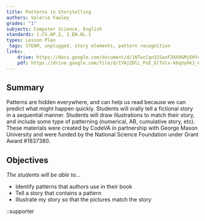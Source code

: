 ```yaml
---
title: Patterns in Storytelling
authors: Valerie Fawley
grades: "1"
subjects: Computer Science, English
standards: 1.CS.AP.2, 1.EN.OL.1
types: Lesson Plan
_tags: STEAM, unplugged, story elements, pattern recognition
links:
    drive: https://docs.google.com/document/d/1NTwcCqn31SaxF3XX9GMjEHfeDp1aSyCsO3HMaYbPE3E/edit?usp=drive_link
    pdf: https://drive.google.com/file/d/1YAjZOlL_PvE_blTolx-k6qVyHkJ_QN6l/view?usp=drive_link
---
```


## Summary

Patterns are hidden everywhere, and can help us read because we can predict what might happen quickly.  Students will orally tell a fictional story in a sequential manner. Students will draw illustrations to match their story, and include some type of patterning (numerical, AB, cumulative story, etc). These materials were created by CodeVA in partnership with George Mason University and were funded by the National Science Foundation under Grant Award #1837380.

## Objectives

*The students will be able to...*

* Identify patterns that authors use in their book
* Tell a story that contains a pattern
* Illustrate my story so that the pictures match the story

::supporter